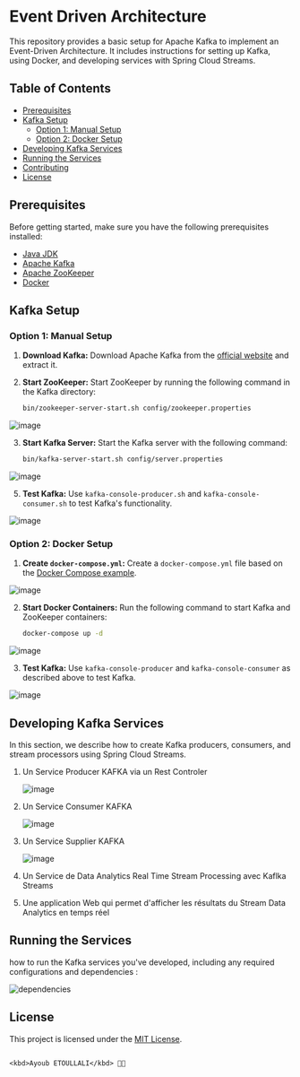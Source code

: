 # Event Driven Architecture

This repository provides a basic setup for Apache Kafka to implement an Event-Driven Architecture. It includes instructions for setting up Kafka, using Docker, and developing services with Spring Cloud Streams.

## Table of Contents

- [Prerequisites](#prerequisites)
- [Kafka Setup](#kafka-setup)
  - [Option 1: Manual Setup](#option-1-manual-setup)
  - [Option 2: Docker Setup](#option-2-docker-setup)
- [Developing Kafka Services](#developing-kafka-services)
- [Running the Services](#running-the-services)
- [Contributing](#contributing)
- [License](#license)

## Prerequisites

Before getting started, make sure you have the following prerequisites installed:

- [Java JDK](https://www.oracle.com/java/technologies/javase-downloads.html)
- [Apache Kafka](https://kafka.apache.org/downloads)
- [Apache ZooKeeper](https://zookeeper.apache.org/)
- [Docker](https://docs.docker.com/get-docker/)

## Kafka Setup

### Option 1: Manual Setup

1. **Download Kafka:** Download Apache Kafka from the [official website](https://kafka.apache.org/downloads) and extract it.

2. **Start ZooKeeper:** Start ZooKeeper by running the following command in the Kafka directory:

   ```bash
   bin/zookeeper-server-start.sh config/zookeeper.properties
  ![image](https://github.com/Ayoub-etoullali/Practical-Activities-Parallel-Processing-BigData/assets/92756846/0bfc85f9-7b54-4e39-9246-ec83184049b9)

3. **Start Kafka Server:** Start the Kafka server with the following command:

   ```bash
   bin/kafka-server-start.sh config/server.properties
   ```
  ![image](https://github.com/Ayoub-etoullali/Practical-Activities-Parallel-Processing-BigData/assets/92756846/51e7b1b7-fd96-41d8-a77b-32718865919a)

5. **Test Kafka:** Use `kafka-console-producer.sh` and `kafka-console-consumer.sh` to test Kafka's functionality.

  ![image](https://github.com/Ayoub-etoullali/Practical-Activities-Parallel-Processing-BigData/assets/92756846/396de206-b1b5-436f-a7a7-a87d55a651e1)

### Option 2: Docker Setup

1. **Create `docker-compose.yml`:** Create a `docker-compose.yml` file based on the [Docker Compose example](https://developer.confluent.io/quickstart/kafka-docker/).

![image](https://github.com/Ayoub-etoullali/Practical-Activities-Parallel-Processing-BigData/assets/92756846/07d5907e-5121-45f3-af42-c2b91f077eab)

2. **Start Docker Containers:** Run the following command to start Kafka and ZooKeeper containers:

   ```bash
   docker-compose up -d
   ```
![image](https://github.com/Ayoub-etoullali/Practical-Activities-Parallel-Processing-BigData/assets/92756846/25c80ed3-0a29-4bb5-8112-b4dfba4a804c)

3. **Test Kafka:** Use `kafka-console-producer` and `kafka-console-consumer` as described above to test Kafka.

![image](https://github.com/Ayoub-etoullali/Practical-Activities-Parallel-Processing-BigData/assets/92756846/d0434549-76a0-4853-b926-cb6f8f042028)

## Developing Kafka Services

In this section, we describe how to create Kafka producers, consumers, and stream processors using Spring Cloud Streams.

1. Un Service Producer KAFKA via un Rest Controler

   ![image](https://github.com/Ayoub-etoullali/Practical-Activities-Parallel-Processing-BigData/assets/92756846/be82e73e-f81b-4cc7-a449-270e87fc7a71)

3. Un Service Consumer KAFKA

   ![image](https://github.com/Ayoub-etoullali/Practical-Activities-Parallel-Processing-BigData/assets/92756846/ae8092fa-adb1-43e0-80e6-82cb00a7a319)

5. Un Service Supplier KAFKA

   ![image](https://github.com/Ayoub-etoullali/Practical-Activities-Parallel-Processing-BigData/assets/92756846/5cec7638-82d0-4938-9beb-e2cd59ea3365)

7. Un Service de Data Analytics Real Time Stream Processing avec Kaflka Streams

   
9. Une application Web qui permet d'afficher les résultats du Stream Data Analytics en temps réel
   
## Running the Services
how to run the Kafka services you've developed, including any required configurations and dependencies :

![dependencies](https://github.com/Ayoub-etoullali/Practical-Activities-Parallel-Processing-BigData/assets/92756846/b34df68e-d8ef-47a1-b54c-89a36d046bbf)

## License

This project is licensed under the [MIT License](LICENSE).
```

<kbd>Ayoub ETOULLALI</kbd> 👨‍💻
